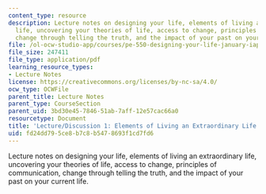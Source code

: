```yaml
---
content_type: resource
description: Lecture notes on designing your life, elements of living an extraordinary
  life, uncovering your theories of life, access to change, principles of communication,
  change through telling the truth, and the impact of your past on your current life.
file: /ol-ocw-studio-app/courses/pe-550-designing-your-life-january-iap-2007/fd24dd795ce8b7c8b5478693f1cd7fd6_notes_01.pdf
file_size: 247411
file_type: application/pdf
learning_resource_types:
- Lecture Notes
license: https://creativecommons.org/licenses/by-nc-sa/4.0/
ocw_type: OCWFile
parent_title: Lecture Notes
parent_type: CourseSection
parent_uid: 3bd30e45-7846-51ab-7aff-12e57cac66a0
resourcetype: Document
title: 'Lecture/Discussion 1: Elements of Living an Extraordinary Life'
uid: fd24dd79-5ce8-b7c8-b547-8693f1cd7fd6
---
```

Lecture notes on designing your life, elements of living an extraordinary life, uncovering your theories of life, access to change, principles of communication, change through telling the truth, and the impact of your past on your current life.